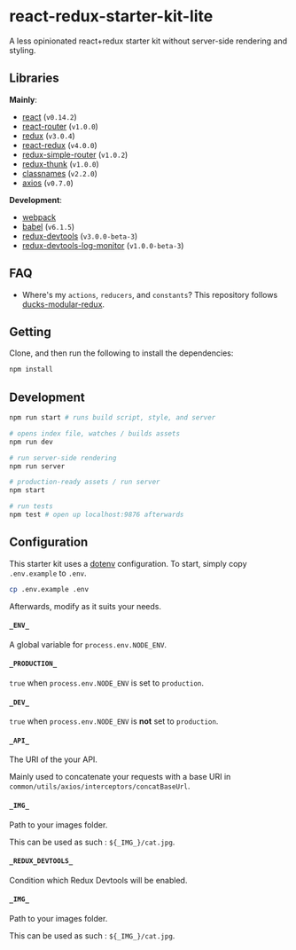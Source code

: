 # react-redux-starter-kit-lite
A less opinionated react+redux starter kit without server-side rendering and styling.

## Libraries
**Mainly**:
- [react](http://facebook.github.io/react) (`v0.14.2`)
- [react-router](http://rackt.github.io/react-router) (`v1.0.0`)
- [redux](http://rackt.github.io/redux) (`v3.0.4`)
- [react-redux](http://github.com/gaearon/react-redux) (`v4.0.0`)
- [redux-simple-router](http://rackt.github.io/redux) (`v1.0.2`)
- [redux-thunk](http://github.com/gaearon/redux-thunk) (`v1.0.0`)
- [classnames](http://github.com/JedWatson/classnames) (`v2.2.0`)
- [axios](https://github.com/mzabriskie/axios) (`v0.7.0`)

**Development**:
- [webpack](http://webpack.github.io)
- [babel](http://babeljs.io) (`v6.1.5`)
- [redux-devtools](https://github.com/gaearon/redux-devtools/) (`v3.0.0-beta-3`)
- [redux-devtools-log-monitor](https://github.com/gaearon/redux-devtools/) (`v1.0.0-beta-3`)

## FAQ
- Where's my `actions`, `reducers`, and `constants`? This repository follows [ducks-modular-redux](https://github.com/erikras/ducks-modular-redux).

## Getting
Clone, and then run the following to install the dependencies:
```bash
npm install
```

## Development
```bash
npm run start # runs build script, style, and server

# opens index file, watches / builds assets
npm run dev

# run server-side rendering
npm run server

# production-ready assets / run server
npm start

# run tests
npm test # open up localhost:9876 afterwards
```

## Configuration
This starter kit uses a [dotenv](https://www.npmjs.com/package/dotenv-style) configuration. To start, simply copy `.env.example` to `.env`.
```bash
cp .env.example .env
```
Afterwards, modify as it suits your needs.

#### `_ENV_`
A global variable for `process.env.NODE_ENV`.

#### `_PRODUCTION_`
`true` when `process.env.NODE_ENV` is set to `production`.

#### `_DEV_`
`true` when `process.env.NODE_ENV` is **not** set to `production`.

#### `_API_`
The URI of the your API.

Mainly used to concatenate your requests with a base URI in `common/utils/axios/interceptors/concatBaseUrl`.

#### `_IMG_`
Path to your images folder.

This can be used as such : ````${_IMG_}/cat.jpg````.

#### `_REDUX_DEVTOOLS_`
Condition which Redux Devtools will be enabled.

#### `_IMG_`
Path to your images folder.

This can be used as such : ````${_IMG_}/cat.jpg````.
